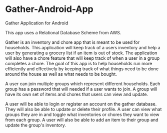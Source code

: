 # Gather-Android-App
Gather Application for Android

This app uses a Relational Database Scheme from AWS.

Gather is an inventory and chore app that is meant to be used for households.
This application will keep track of a users inventory and help a user by generating a grocery list if an item is out of stock.
The application will also have a chore feature that will keep track of when a user in a group completes a chore.
The goal of this app is to help households run more efficiently and effectively by keeping track of what things need to be done around the house
as well as what needs to be bought.

A user can join multiple groups which represent different households. Each group has a password that will needed if a user wants to join. A group will have its own
set of items and chores that users can view and update.

A user will be able to login or register an account on the gather database. They will also be able to update or delete their profile.
A user can view what groups they are in and toggle what inventories or chores they want to view from each group.
A user will also be able to add an item to their group and update the group's inventory.
